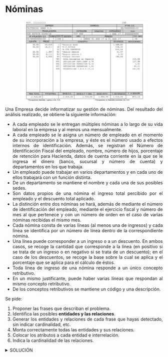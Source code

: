<div align="justify">

# Nóminas

<div align="center">
<img src="img/nomina.png" width="400px"/>
</div>

Una Empresa decide informatizar su gestión de nóminas. Del resultado del análisis realizado, se obtiene la siguiente información:

- A cada empleado se le entregan múltiples nóminas a lo largo de su vida laboral en la empresa y al menos una mensualmente.
- A cada empleado se le asigna un número de empleado en el momento de su incorporación a la empresa, y éste es el número usado a efectos internos de identificación. Además, se registran el Número de Identificación Fiscal del empleado, nombre, número de hijos, porcentaje de retención para Hacienda, datos de cuenta corriente en la que se le ingresa el dinero (banco, sucursal y número de cuenta) y departamentos en los que trabaja.
- Un empleado puede trabajar en varios departamentos y en cada uno de ellos trabajará con un función distinta.
- De un departamento se mantiene el nombre y cada una de sus posibles sedes.
- Son datos propios de una nómina el ingreso total percibido por el empleado y el descuento total aplicado.
- La distinción entre dos nóminas se hará, además de mediante el número de identificación del empleado, mediante el ejercicio fiscal y número de mes al que pertenece y con un número de orden en el caso de varias nóminas recibidas el mismo mes.
- Cada nómina consta de varias líneas (al menos una de ingresos) y cada línea se identifica por un número de línea dentro de la correspondiente nómina.
- Una línea puede corresponder a un ingreso o a un descuento. En ambos casos, se recoge la cantidad que corresponde a la línea (en positivo si se trata de un ingreso o en negativo si se trata de un descuento); en el caso de los descuentos, se recoge la base sobre la cual se aplica y el porcentaje que se aplica para el cálculo de éstos.
- Toda línea de ingreso de una nómina responde a un único concepto retributivo.
- En un mismo justificante, puede haber varias líneas que respondan al mismo concepto retributivo.
- De los conceptos retributivos se mantiene un código y una descripción.

Se pide:
  1. Proponer las frases que describan el problema.
  2. Identifica las posibles __entidades y las relaciones__.
  3. Generar los entidades y relaciones de cada frase que hayas detectado, sin indicar cardinalidad, etc.
  4. Monta correctamente todas las entidades y sus relaciones.
  5. Colocar los atributos a cada entidad e interrelación.
  6. Indica la cardinalidad de las relaciones.

<details>
      <summary>SOLUCIÓN</summary>   
  </br>

  1. Proponer las frases que describan el problema.
  > Las frases vienen propuestas por puntos en el problema para su fácil identificación.
  2. Identifica las posibles __entidades y las relaciones__.
  > Las entidades que se identifican:
    - Empleado.
    - Nómina.
    - Departamento.
    - Sede.
    - Línea.
    - Ingreso.
    - Descuento.
    - Concepto (Concepto Retributivo).

  > Relaciones:
    - Trabaja (Empleado -> Departamento).
    - Tiene (Departamento -> Sede).
    - Entrega (Empleado -> Nómina).
    - Consta (Nómina -> Línea).
    - Asocia (Ingreso -> Concepto). 
  3. Generar los entidades y relaciones de cada frase que hayas detectado, sin indicar cardinalidad, etc.

<div align="center">
<img src="img/nomina-entidades-relaciones.drawio.png" width="4600px"/>
</div>

  4. Monta correctamente todas las entidades y sus relaciones.

<div align="center">
<img src="img/nomina-modelo.drawio.png" width="600px"/>
</div>

  5. Colocar los atributos a cada entidad e interrelación.

<div align="center">
<img src="img/nomina-atributos.drawio.png" width="600px"/>
</div>

  6. Indica la cardinalidad de las relaciones.

<div align="center">
<img src="img/nomina-cardinalidad.drawio.png" width="400px"/>
</div>

</details>

</div>